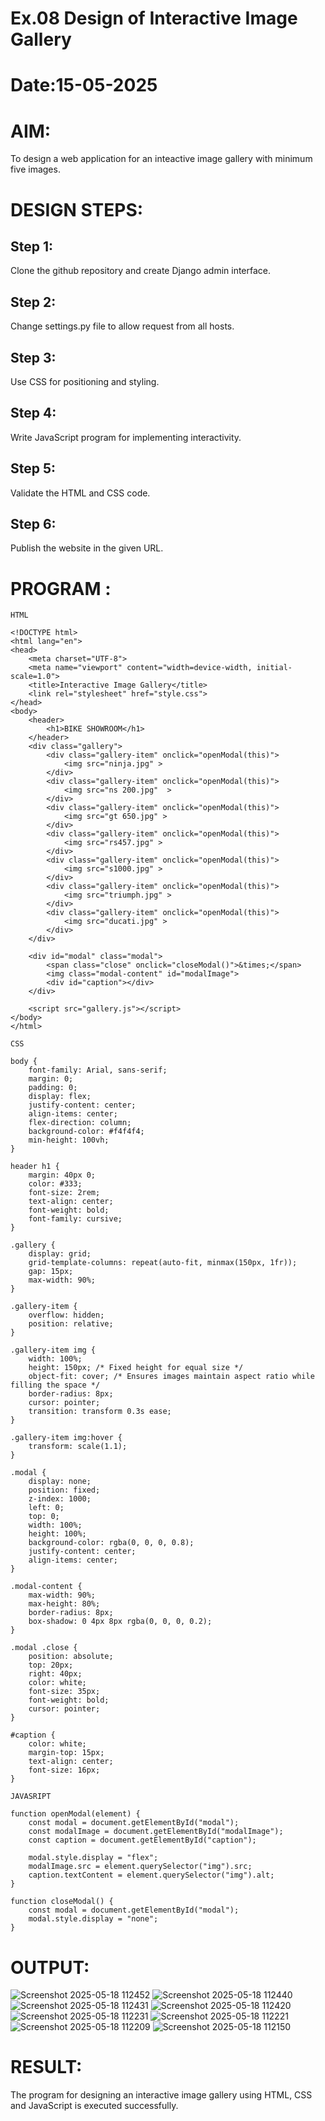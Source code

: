 # Ex.08 Design of Interactive Image Gallery
# Date:15-05-2025
# AIM:
To design a web application for an inteactive image gallery with minimum five images.

# DESIGN STEPS:
## Step 1:
Clone the github repository and create Django admin interface.

## Step 2:
Change settings.py file to allow request from all hosts.

## Step 3:
Use CSS for positioning and styling.

## Step 4:
Write JavaScript program for implementing interactivity.

## Step 5:
Validate the HTML and CSS code.

## Step 6:
Publish the website in the given URL.

# PROGRAM :
```
HTML

<!DOCTYPE html>
<html lang="en">
<head>
    <meta charset="UTF-8">
    <meta name="viewport" content="width=device-width, initial-scale=1.0">
    <title>Interactive Image Gallery</title>
    <link rel="stylesheet" href="style.css">
</head>
<body>
    <header>
        <h1>BIKE SHOWROOM</h1>
    </header>
    <div class="gallery">
        <div class="gallery-item" onclick="openModal(this)">
            <img src="ninja.jpg" >
        </div>
        <div class="gallery-item" onclick="openModal(this)">
            <img src="ns 200.jpg"  >
        </div>
        <div class="gallery-item" onclick="openModal(this)">
            <img src="gt 650.jpg" >
        </div>
        <div class="gallery-item" onclick="openModal(this)">
            <img src="rs457.jpg" >
        </div>
        <div class="gallery-item" onclick="openModal(this)">
            <img src="s1000.jpg" >
        </div>
        <div class="gallery-item" onclick="openModal(this)">
            <img src="triumph.jpg" >
        </div>
        <div class="gallery-item" onclick="openModal(this)">
            <img src="ducati.jpg" >
        </div>
    </div>

    <div id="modal" class="modal">
        <span class="close" onclick="closeModal()">&times;</span>
        <img class="modal-content" id="modalImage">
        <div id="caption"></div>
    </div>

    <script src="gallery.js"></script>
</body>
</html>
```
```
CSS

body {
    font-family: Arial, sans-serif;
    margin: 0;
    padding: 0;
    display: flex;
    justify-content: center;
    align-items: center;
    flex-direction: column;
    background-color: #f4f4f4;
    min-height: 100vh;
}

header h1 {
    margin: 40px 0;
    color: #333;
    font-size: 2rem;
    text-align: center;
    font-weight: bold;
    font-family: cursive;
}

.gallery {
    display: grid;
    grid-template-columns: repeat(auto-fit, minmax(150px, 1fr));
    gap: 15px;
    max-width: 90%;
}

.gallery-item {
    overflow: hidden;
    position: relative;
}

.gallery-item img {
    width: 100%;
    height: 150px; /* Fixed height for equal size */
    object-fit: cover; /* Ensures images maintain aspect ratio while filling the space */
    border-radius: 8px;
    cursor: pointer;
    transition: transform 0.3s ease;
}

.gallery-item img:hover {
    transform: scale(1.1);
}

.modal {
    display: none;
    position: fixed;
    z-index: 1000;
    left: 0;
    top: 0;
    width: 100%;
    height: 100%;
    background-color: rgba(0, 0, 0, 0.8);
    justify-content: center;
    align-items: center;
}

.modal-content {
    max-width: 90%;
    max-height: 80%;
    border-radius: 8px;
    box-shadow: 0 4px 8px rgba(0, 0, 0, 0.2);
}

.modal .close {
    position: absolute;
    top: 20px;
    right: 40px;
    color: white;
    font-size: 35px;
    font-weight: bold;
    cursor: pointer;
}

#caption {
    color: white;
    margin-top: 15px;
    text-align: center;
    font-size: 16px;
}
```
```
JAVASRIPT

function openModal(element) {
    const modal = document.getElementById("modal");
    const modalImage = document.getElementById("modalImage");
    const caption = document.getElementById("caption");

    modal.style.display = "flex";
    modalImage.src = element.querySelector("img").src;
    caption.textContent = element.querySelector("img").alt;
}

function closeModal() {
    const modal = document.getElementById("modal");
    modal.style.display = "none";
}
```
# OUTPUT:
![Screenshot 2025-05-18 112452](https://github.com/user-attachments/assets/12bc7360-e698-4b15-8cb2-ae714a8f0c14)
![Screenshot 2025-05-18 112440](https://github.com/user-attachments/assets/f32635a3-1345-4008-b971-ce7e9db7a776)
![Screenshot 2025-05-18 112431](https://github.com/user-attachments/assets/1772c229-451a-411e-bc18-b16859f0b340)
![Screenshot 2025-05-18 112420](https://github.com/user-attachments/assets/93604562-d8c5-42fc-b6e9-4b85e944634e)
![Screenshot 2025-05-18 112231](https://github.com/user-attachments/assets/f11df24a-9afd-49c6-a862-6be0da46b5a7)
![Screenshot 2025-05-18 112221](https://github.com/user-attachments/assets/5aa84900-5c8b-43d5-8731-321b38f24522)
![Screenshot 2025-05-18 112209](https://github.com/user-attachments/assets/d41f7c82-5d7d-4fc8-aa16-14986d99f630)
![Screenshot 2025-05-18 112150](https://github.com/user-attachments/assets/f4c2d1eb-bd30-4d07-a87d-4b6aeb0eea8b)

# RESULT:
The program for designing an interactive image gallery using HTML, CSS and JavaScript is executed successfully.
